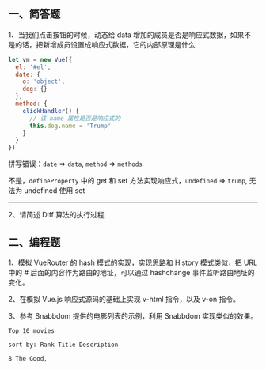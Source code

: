 ## 一、简答题
1、当我们点击按钮的时候，动态给 data 增加的成员是否是响应式数据，如果不是的话，把新增成员设置成响应式数据，它的内部原理是什么
```js
let vm = new Vue({
  el: '#el',
  date: {
    o: 'object',
    dog: {}
  },
  method: {
    clickHandler() {
      // 该 name 属性是否是响应式的
      this.dog.name = 'Trump'
    }
  }
})
```
拼写错误：`date` => `data`, `method` => `methods`

不是，`defineProperty` 中的 get 和 set 方法实现响应式，`undefined` => `trump`, 无法为 undefined 使用 set

-----

2、请简述 Diff 算法的执行过程

## 二、编程题
1、模拟 VueRouter 的 hash 模式的实现，实现思路和 History 模式类似，把 URL 中的 # 后面的内容作为路由的地址，可以通过 hashchange 事件监听路由地址的变化。

2、在模拟 Vue.js 响应式源码的基础上实现 v-html 指令，以及 v-on 指令。

3、参考 Snabbdom 提供的电影列表的示例，利用 Snabbdom 实现类似的效果。
```
Top 10 movies

sort by: Rank Title Description

8 The Good,
```